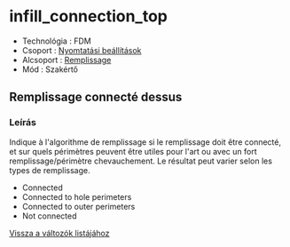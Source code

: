 # infill\_connection\_top

* Technológia : FDM
* Csoport : [Nyomtatási beállítások](../../../konfig/print_settings)
* Alcsoport : [Remplissage](../../beallitasok/print_settings.md#remplissage) 
* Mód : Szakértő

## Remplissage connecté dessus

### Leírás

Indique à l'algorithme de remplissage si le remplissage doit être connecté, et sur quels périmètres peuvent être utiles pour l'art ou avec un fort remplissage/périmètre chevauchement. Le résultat peut varier selon les types de remplissage.

* Connected
* Connected to hole perimeters
* Connected to outer perimeters
* Not connected

[Vissza a változók listájához](../../variable_list)


